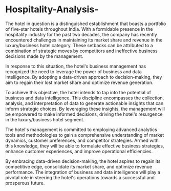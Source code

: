 # Hospitality-Analysis-

The hotel in question is a distinguished establishment that boasts a portfolio of five-star hotels throughout India. With a formidable presence in the hospitality industry for the past two decades, the company has recently encountered challenges in maintaining its market share and revenue in the luxury/business hotel category. These setbacks can be attributed to a combination of strategic moves by competitors and ineffective business decisions made by the management.

In response to this situation, the hotel's business management has recognized the need to leverage the power of business and data intelligence. By adopting a data-driven approach to decision-making, they aim to regain their lost market share and optimize revenue generation.

To achieve this objective, the hotel intends to tap into the potential of business and data intelligence. This discipline encompasses the collection, analysis, and interpretation of data to generate actionable insights that can inform strategic choices. By leveraging these insights, the management will be empowered to make informed decisions, driving the hotel's resurgence in the luxury/business hotel segment.

The hotel's management is committed to employing advanced analytics tools and methodologies to gain a comprehensive understanding of market dynamics, customer preferences, and competitor strategies. Armed with this knowledge, they will be able to formulate effective business strategies, enhance customer experiences, and improve operational efficiencies.

By embracing data-driven decision-making, the hotel aspires to regain its competitive edge, consolidate its market share, and optimize revenue performance. The integration of business and data intelligence will play a pivotal role in steering the hotel's operations towards a successful and prosperous future.
